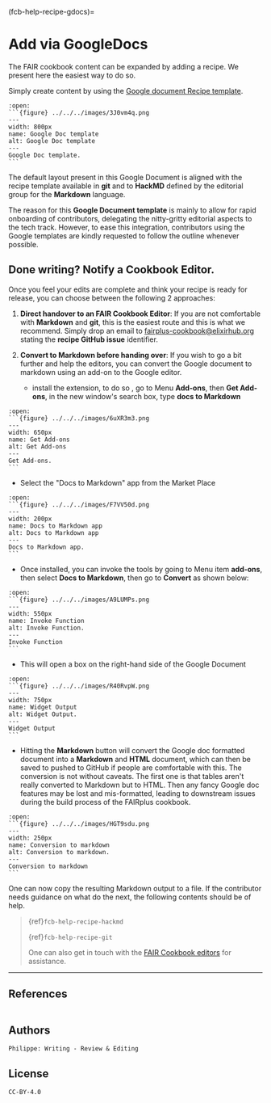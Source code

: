 (fcb-help-recipe-gdocs)=

# Add via GoogleDocs 


The FAIR cookbook content can be expanded by adding a recipe. We present here the easiest way to do so.

Simply create content by using the [Google document Recipe template](https://docs.google.com/document/d/1C-cg1StazvPujky2SDatvMi26y7tzrbuT6xFQFS-6pw).


````{dropdown}
:open:
```{figure} ../../../images/3J0vm4q.png
---
width: 800px
name: Google Doc template
alt: Google Doc template
---
Google Doc template.
```
````



The default layout present in this Google Document is aligned with the recipe template available in **git** and 
to **HackMD** defined by the editorial group for the **Markdown** language.

The reason for this **Google Document template** is mainly to allow for rapid onboarding of contributors, delegating
the nitty-gritty editorial aspects to the tech track. However, to ease this integration, contributors using the Google
templates are kindly requested to follow the outline whenever possible.

## Done writing? Notify a Cookbook Editor.

Once you feel your edits are complete and think your recipe is ready for release, you can choose between the following 2 approaches:

1. **Direct handover to an FAIR Cookbook Editor**:
If you are not comfortable with **Markdown** and **git**, this is the easiest route and this is what we recommend.
Simply drop an email to [fairplus-cookbook@elixirhub.org](mailto:fairplus-cookbook@elixir-europe.org) stating 
the **recipe GitHub issue** identifier.

2. **Convert to Markdown before handing over**:
If you wish to go a bit further and help the editors, you can convert the Google document to markdown using an add-on to the Google editor.

    * install the extension, to do so , go to Menu **Add-ons**, then **Get Add-ons**, in the new window's search box,
   type **docs to Markdown**


````{dropdown}
:open:
```{figure} ../../../images/6uXR3m3.png
---
width: 650px
name: Get Add-ons
alt: Get Add-ons
---
Get Add-ons.
```
````




   * Select the "Docs to Markdown" app from the Market Place

````{dropdown}
:open:
```{figure} ../../../images/F7VV50d.png
---
width: 200px
name: Docs to Markdown app
alt: Docs to Markdown app
---
Docs to Markdown app.
```
````


   * Once installed, you can invoke the tools by going to Menu item **add-ons**, then select **Docs to Markdown**, 
then go to **Convert** as shown below:


````{dropdown} Invoke Function
:open:
```{figure} ../../../images/A9LUMPs.png
---
width: 550px
name: Invoke Function
alt: Invoke Function.
---
Invoke Function
```
````

   * This will open a box on the right-hand side of the Google Document


````{dropdown} Widget Output
:open:
```{figure} ../../../images/R40RvpW.png
---
width: 750px
name: Widget Output
alt: Widget Output.
---
Widget Output
```
````

   * Hitting the **Markdown** button will convert the Google doc formatted document into a **Markdown** and **HTML** document,
 which can then be saved to pushed to GitHub if people are comfortable with this. The conversion is not without caveats.
 The first one is that tables aren't really converted to Markdown but to HTML. 
 Then any fancy Google doc features may be lost and mis-formatted, leading to downstream issues during the build 
 process of the FAIRplus cookbook.
  

````{dropdown} Conversion to markdown
:open:
```{figure} ../../../images/HGT9sdu.png
---
width: 250px
name: Conversion to markdown
alt: Conversion to markdown.
---
Conversion to markdown
```
````

One can now copy the resulting Markdown output to a file. If the contributor needs guidance on what do the next, 
the following contents should be of help.
> {ref}`fcb-help-recipe-hackmd`
> 
> {ref}`fcb-help-recipe-git`
> 
> One can also get in touch with the [FAIR Cookbook editors](mailto:fairplus-cookbook@elixir-europe.org) for assistance.
>

---

## References
````{dropdown} **References**
````

## Authors

````{authors_fairplus}
Philippe: Writing - Review & Editing
````


## License

````{license_fairplus}
CC-BY-4.0
````


